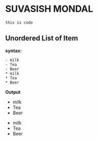 # SUVASISH MONDAL
`this is code`
## Unordered List of Item

**syntax:**
```
- milk
- Tea 
- Beer
* milk
* Tea
* Beer
```
**Output**
- milk
- Tea 
- Beer
* milk
* Tea
* Beer
